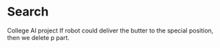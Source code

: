 # Search
College AI project
If robot could deliver the butter to the special position, then we delete p part.
